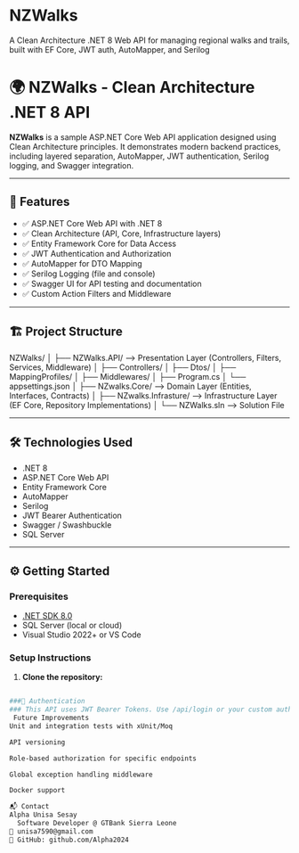 # NZWalks
A Clean Architecture .NET 8 Web API for managing regional walks and trails, built with EF Core, JWT auth, AutoMapper, and Serilog
# 🌍 NZWalks - Clean Architecture .NET 8 API

**NZWalks** is a sample ASP.NET Core Web API application designed using Clean Architecture principles. It demonstrates modern backend practices, including layered separation, AutoMapper, JWT authentication, Serilog logging, and Swagger integration.

---

## 🚀 Features

- ✅ ASP.NET Core Web API with .NET 8
- ✅ Clean Architecture (API, Core, Infrastructure layers)
- ✅ Entity Framework Core for Data Access
- ✅ JWT Authentication and Authorization
- ✅ AutoMapper for DTO Mapping
- ✅ Serilog Logging (file and console)
- ✅ Swagger UI for API testing and documentation
- ✅ Custom Action Filters and Middleware

---

## 🏗️ Project Structure
NZWalks/
│
├── NZWalks.API/ --> Presentation Layer (Controllers, Filters, Services, Middleware)
│ ├── Controllers/
│ ├── Dtos/
│ ├── MappingProfiles/
│ ├── Middlewares/
│ ├── Program.cs
│ └── appsettings.json
│
├── NZwalks.Core/ --> Domain Layer (Entities, Interfaces, Contracts)
│
├── NZwalks.Infrasture/ --> Infrastructure Layer (EF Core, Repository Implementations)
│
└── NZWalks.sln --> Solution File

---

## 🛠️ Technologies Used

- .NET 8
- ASP.NET Core Web API
- Entity Framework Core
- AutoMapper
- Serilog
- JWT Bearer Authentication
- Swagger / Swashbuckle
- SQL Server

---

## ⚙️ Getting Started

### Prerequisites

- [.NET SDK 8.0](https://dotnet.microsoft.com/en-us/download/dotnet/8.0)
- SQL Server (local or cloud)
- Visual Studio 2022+ or VS Code

### Setup Instructions

1. **Clone the repository:**
```bash

###🔐 Authentication
### This API uses JWT Bearer Tokens. Use /api/login or your custom authentication route to generate a token, then add it to Swagger under Authorize.
 Future Improvements
Unit and integration tests with xUnit/Moq

API versioning

Role-based authorization for specific endpoints

Global exception handling middleware

Docker support

📬 Contact
Alpha Unisa Sesay
  Software Developer @ GTBank Sierra Leone
📧 unisa7590@gmail.com
🔗 GitHub: github.com/Alpha2024
